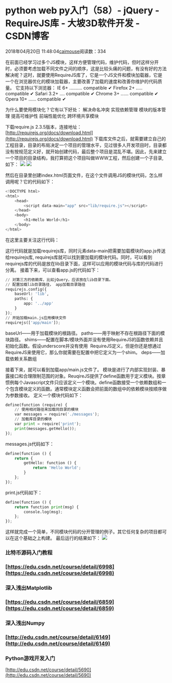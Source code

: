 
# python web py入门（58）- jQuery - RequireJS库 - 大坡3D软件开发 - CSDN博客

2018年04月20日 11:48:04[caimouse](https://me.csdn.net/caimouse)阅读数：334


在前面已经学习过多个JS模块，这样方便管理代码，维护代码，但时这样分开时，必须要考虑加载不同文件之间的顺序，这是比较头痛的问题，有没有好的方法解决呢？这时，就要使用RequireJS库了，它是一个JS文件和模块加载器，它是一个在浏览器优化的模块加载器，主要改善了加载的速度和改善你维护的代码质量。
它支持以下浏览器：
IE 6+ .......... compatible ✔
Firefox 2+ ..... compatible ✔
Safari 3.2+ .... compatible ✔
Chrome 3+ ...... compatible ✔
Opera 10+ ...... compatible ✔

为什么要使用模块化？它有以下好处：
解决命名冲突
实现依赖管理
模块的版本管理
提高可维护性
前端性能优化
跨环境共享模块

下载require.js 2.3.5版本，连接地址：
[http://requirejs.org/docs/download.html](http://requirejs.org/docs/download.html)
下载库文件之后，就需要建立自己的工程目录，目录的布局决定一个项目的管理水平，见过很多人开发项目时，目录都没有按规范定义好，就开始创建代码，最后整个项目是混乱不堪。因此，先来建立一个项目的目录结构，我打算把这个项目叫做WWW工程，然后创建一个子目录<www>,如下：
![](https://img-blog.csdn.net/20180420114105616)
![](https://img-blog.csdn.net/20180420114228369)

然后在目录里创建index.html页面文件，在这个文件调用JS的模块代码，怎么样调用呢？它的代码如下：
```python
<!DOCTYPE html>
<html>
    <head>
        <script data-main="app" src="lib/require.js"></script>
    </head>
    <body>
        <h1>Hello World</h1>
    </body>
</html>
```
在这里主要关注这行代码：
<script data-main="app" src="lib/require.js"></script>
这行代码就是加载requirejs库，同时元素data-main把需要加载模块的app.js传送给requirejs库, requirejs库就可以找到要加载的模块代码。同时，可以看到requirejs库的代码是放在lib目录下面，这样可以应用的模块代码与库的代码进行分离。
接着下来，可以查看app.js的代码如下：
```python
// 对第三方的依赖库，比如jQuery，应该放在lib目录下面。
// 配置加载lib目录路径， app加载目录路径
requirejs.config({
    baseUrl: 'lib',
    paths: {
        app: '../app'
    }
});
// 开始加载main.js应用模块文件
requirejs(['app/main']);
```
baseUrl——用于加载模块的根路径。
paths——用于映射不存在根路径下面的模块路径。
shims——配置在脚本/模块外面并没有使用RequireJS的函数依赖并且初始化函数。假设underscore并没有使用  RequireJS定义，但是你还是想通过RequireJS来使用它，那么你就需要在配置中把它定义为一个shim。
deps——加载依赖关系数组

接着下来，就可以看到加载app/main.js文件了。
模块是进行了内部实现封装、暴露接口和合理限制范围的对象。ReuqireJS提供了define函数用于定义模块。按章惯例每个Javascript文件只应该定义一个模块。define函数接受一个依赖数组和一个包含模块定义的函数。通常模块定义函数会把前面的数组中的依赖模块按顺序做为参数接收。
定义一个模块代码如下：
```python
define(function (require) {
    // 使用相对路径来加载同目录的模块        
    var messages = require('./messages');
    // 加载库目录的模块    
    var print = require('print');
    print(messages.getHello());
});
```
messages.js代码如下：
```python
define(function () {
    return {
        getHello: function () {
            return 'Hello World';
        }
    };
});
```
print.js代码如下：
```python
define(function () {
    return function print(msg) {
        console.log(msg);
    };
});
```
这样就完成一个简单，不同模块代码的分开管理的例子。其它任何复杂的项目都可以在这个基础之上构建。
最后运行的结果如下：
![](https://img-blog.csdn.net/20180420114717471)

### 比特币源码入门教程

### [https://edu.csdn.net/course/detail/6998](https://edu.csdn.net/course/detail/6998)

### 深入浅出Matplotlib
### [https://edu.csdn.net/course/detail/6859](https://edu.csdn.net/course/detail/6859)

### 深入浅出Numpy
### [http://edu.csdn.net/course/detail/6149](http://edu.csdn.net/course/detail/6149)

### Python游戏开发入门
[http://edu.csdn.net/course/detail/5690](http://edu.csdn.net/course/detail/5690)




